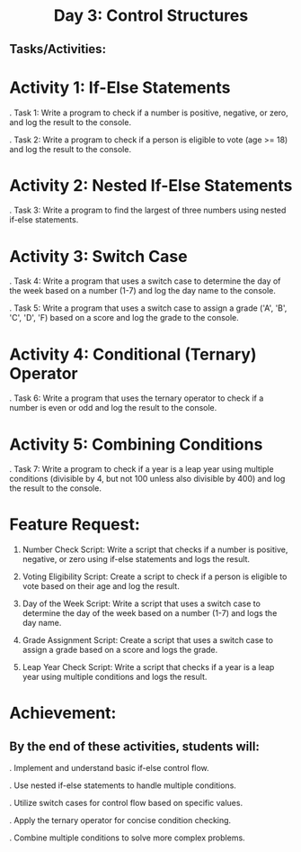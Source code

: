 # <center> Day 3: Control Structures 
## Tasks/Activities:
# Activity 1: If-Else Statements

. Task 1: Write a program to check if a number is positive, negative, or zero, and log the result to the console.

. Task 2: Write a program to check if a person is eligible to vote (age >= 18) and log the result to the console.

# Activity 2: Nested If-Else Statements

. Task 3: Write a program to find the largest of three numbers using nested if-else statements.

# Activity 3: Switch Case

. Task 4: Write a program that uses a switch case to determine the day of the week based on a number (1-7) and log the day name to the console.

. Task 5: Write a program that uses a switch case to assign a grade ('A', 'B', 'C', 'D', 'F) based on a score and log the grade to the console.

# Activity 4: Conditional (Ternary) Operator
. Task 6: Write a program that uses the ternary operator to check if a number is even or odd and log the result to the console.

# Activity 5: Combining Conditions

. Task 7: Write a program to check if a year is a leap year using multiple conditions (divisible by 4, but not 100 unless also divisible by 400) and log the result to the console.

# Feature Request:
1. Number Check Script: Write a script that checks if a number is positive, negative, or zero using if-else statements and logs the result.

2. Voting Eligibility Script: Create a script to check if a person is eligible to vote based on their age and log the result.

3. Day of the Week Script: Write a script that uses a switch case to determine the day of the week based on a number (1-7) and logs the day name.

4. Grade Assignment Script: Create a script that uses a switch case to assign a grade based on a score and logs the grade.

5. Leap Year Check Script: Write a script that checks if a year is a leap year using multiple conditions and logs the result.

# Achievement:
## By the end of these activities, students will:

. Implement and understand basic if-else control flow.

. Use nested if-else statements to handle multiple conditions.

. Utilize switch cases for control flow based on specific values.

. Apply the ternary operator for concise condition checking.

. Combine multiple conditions to solve more complex problems.